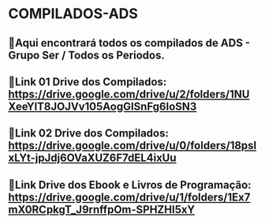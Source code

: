# COMPILADOS-ADS
🚨Aqui encontrará todos os compilados de ADS - Grupo Ser / Todos os Periodos.
---

📲Link 01 Drive dos Compilados: https://drive.google.com/drive/u/2/folders/1NUXeeYlT8JOJVv105AogGISnFg6IoSN3
---
📲Link 02 Drive dos Compilados: https://drive.google.com/drive/u/0/folders/18pslxLYt-jpJdj6OVaXUZ6F7dEL4ixUu
---
📲Link Drive dos Ebook e Livros de Programação: https://drive.google.com/drive/u/1/folders/1Ex7mX0RCpkgT_J9rnffpOm-SPHZHI5xY
---
